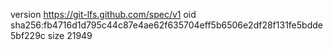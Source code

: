 version https://git-lfs.github.com/spec/v1
oid sha256:fb4716d1d795c44c87e4ae62f635704eff5b6506e2df28f131fe5bdde5bf229c
size 21949
